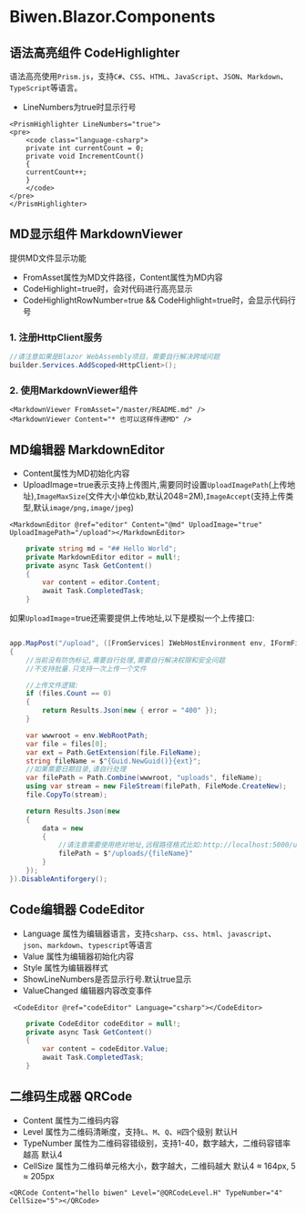 ﻿# Biwen.Blazor.Components

## 语法高亮组件 CodeHighlighter
语法高亮使用`Prism.js`，支持`C#`、`CSS`、`HTML`、`JavaScript`、`JSON`、`Markdown`、`TypeScript`等语言。

- LineNumbers为true时显示行号

```razor
<PrismHighlighter LineNumbers="true">
<pre>
	<code class="language-csharp">
	private int currentCount = 0;
	private void IncrementCount()
	{
	currentCount++;
	}
	</code>
</pre>
</PrismHighlighter>
```


## MD显示组件 MarkdownViewer
提供MD文件显示功能

- FromAsset属性为MD文件路径，Content属性为MD内容
- CodeHighlight=true时，会对代码进行高亮显示
- CodeHighlightRowNumber=true && CodeHighlight=true时，会显示代码行号

### 1. 注册HttpClient服务
```csharp
//请注意如果是Blazor WebAssembly项目，需要自行解决跨域问题
builder.Services.AddScoped<HttpClient>();
```
### 2. 使用MarkdownViewer组件
```razor
<MarkdownViewer FromAsset="/master/README.md" />
<MarkdownViewer Content="* 也可以这样传递MD" />
```

## MD编辑器 MarkdownEditor
- Content属性为MD初始化内容
- UploadImage=true表示支持上传图片,需要同时设置`UploadImagePath`(上传地址),`ImageMaxSize`(文件大小单位kb,默认2048=2M),`ImageAccept`(支持上传类型,默认`image/png,image/jpeg`)

```razor
<MarkdownEditor @ref="editor" Content="@md" UploadImage="true" UploadImagePath="/upload"></MarkdownEditor>
```
```csharp
    private string md = "## Hello World";
    private MarkdownEditor editor = null!;
    private async Task GetContent()
    {
        var content = editor.Content;
        await Task.CompletedTask;
    }
```
如果`UploadImage`=true还需要提供上传地址,以下是模拟一个上传接口:
```csharp

app.MapPost("/upload", ([FromServices] IWebHostEnvironment env, IFormFileCollection files) =>
{
    //当前没有防伪标记,需要自行处理,需要自行解决权限和安全问题
    //不支持批量.只支持一次上传一个文件

    //上传文件逻辑:
    if (files.Count == 0)
    {
        return Results.Json(new { error = "400" });
    }

    var wwwroot = env.WebRootPath;
    var file = files[0];
    var ext = Path.GetExtension(file.FileName);
    string fileName = $"{Guid.NewGuid()}{ext}";
    //如果需要日期目录,请自行处理
    var filePath = Path.Combine(wwwroot, "uploads", fileName);
    using var stream = new FileStream(filePath, FileMode.CreateNew);
    file.CopyTo(stream);

    return Results.Json(new
    {
        data = new
        {
            //请注意需要使用绝对地址,远程路径格式比如:http://localhost:5000/uploads/xxx.png
            filePath = $"/uploads/{fileName}"
        }
    });
}).DisableAntiforgery();

```

## Code编辑器 CodeEditor
- Language 属性为编辑器语言，支持`csharp`、`css`、`html`、`javascript`、`json`、`markdown`、`typescript`等语言
- Value 属性为编辑器初始化内容
- Style 属性为编辑器样式
- ShowLineNumbers是否显示行号.默认true显示
- ValueChanged 编辑器内容改变事件
```razor
 <CodeEditor @ref="codeEditor" Language="csharp"></CodeEditor>
```
```csharp
    private CodeEditor codeEditor = null!;
    private async Task GetContent()
    {
        var content = codeEditor.Value;
        await Task.CompletedTask;
    }
```

## 二维码生成器 QRCode
- Content 属性为二维码内容
- Level 属性为二维码清晰度，支持`L`、`M`、`Q`、`H`四个级别 默认H
- TypeNumber 属性为二维码容错级别，支持1-40，数字越大，二维码容错率越高 默认4
- CellSize 属性为二维码单元格大小，数字越大，二维码越大 默认4 ≈ 164px, 5 ≈ 205px

```razor
<QRCode Content="hello biwen" Level="@QRCodeLevel.H" TypeNumber="4" CellSize="5"></QRCode>
```
